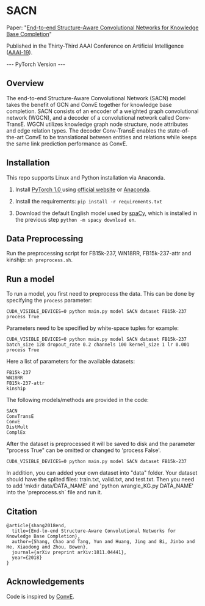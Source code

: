 # SACN

Paper: "[End-to-end Structure-Aware Convolutional Networks for Knowledge Base Completion](https://arxiv.org/pdf/1811.04441.pdf)" 

Published in the Thirty-Third AAAI Conference on Artificial Intelligence ([AAAI-19](https://aaai.org/Conferences/AAAI-19/)). 

--- PyTorch Version ---

## Overview
The end-to-end Structure-Aware Convolutional Network (SACN) model takes the benefit of GCN and ConvE together for knowledge base completion. SACN consists of an encoder of a weighted graph convolutional network (WGCN), and a decoder of a convolutional network called Conv-TransE. WGCN utilizes knowledge graph node structure, node attributes and
edge relation types. The decoder Conv-TransE enables the state-of-the-art ConvE to be translational between entities and relations while keeps the same link prediction performance as ConvE. 

## Installation

This repo supports Linux and Python installation via Anaconda. 

1. Install [PyTorch 1.0 ](https://github.com/pytorch/pytorch) using [official website](https://pytorch.org/) or [Anaconda](https://www.continuum.io/downloads). 

2. Install the requirements: `pip install -r requirements.txt`

3. Download the default English model used by [spaCy](https://github.com/explosion/spaCy), which is installed in the previous step `python -m spacy download en`.

## Data Preprocessing

Run the preprocessing script for FB15k-237, WN18RR, FB15k-237-attr and kinship: `sh preprocess.sh`.

## Run a model

To run a model, you first need to preprocess the data. This can be done by specifying the `process` parameter:
```
CUDA_VISIBLE_DEVICES=0 python main.py model SACN dataset FB15k-237 process True
```

Parameters need to be specified by white-space tuples for example:
```
CUDA_VISIBLE_DEVICES=0 python main.py model SACN dataset FB15k-237 batch_size 128 dropout_rate 0.2 channels 100 kernel_size 1 lr 0.001 process True
```

Here a list of parameters for the available datasets:
```
FB15k-237
WN18RR
FB15k-237-attr
kinship
```

The following models/methods are provided in the code:
```
SACN
ConvTransE
ConvE
DistMult
ComplEx
```

After the dataset is preprocessed it will be saved to disk and the parameter "process True" can be omitted or changed to 'process False'.
```
CUDA_VISIBLE_DEVICES=0 python main.py model SACN dataset FB15k-237
```

In addition, you can added your own dataset into "data" folder. Your dataset should have the splited files: train.txt, valid.txt, and test.txt. Then you need to add 'mkdir data/DATA_NAME' and 'python wrangle_KG.py DATA_NAME' into the 'preprocess.sh` file and run it.


## Citation

```
@article{shang2018end,
  title={End-to-end Structure-Aware Convolutional Networks for Knowledge Base Completion},
  author={Shang, Chao and Tang, Yun and Huang, Jing and Bi, Jinbo and He, Xiaodong and Zhou, Bowen},
  journal={arXiv preprint arXiv:1811.04441},
  year={2018}
}
```

## Acknowledgements

Code is inspired by [ConvE](https://github.com/TimDettmers/ConvE). 

